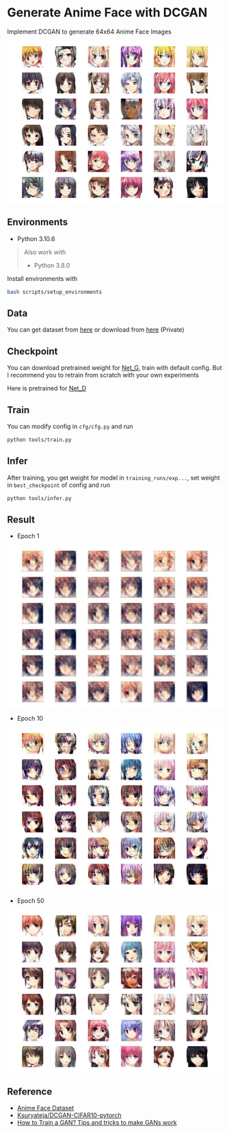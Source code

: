 # Generate Anime Face with DCGAN

Implement DCGAN to generate 64x64 Anime Face Images

![asset](./assets/sample.jpg "asset")

## Environments

- Python 3.10.6

> Also work with 
> - Python 3.8.0

Install environments with

``` bash
bash scripts/setup_environments
```

## Data

You can get dataset from [here](https://www.kaggle.com/datasets/splcher/animefacedataset) or download from [here](https://drive.google.com/file/d/1fYE2BMtw4em23u6Pv1gUkzRQ0TTCfoh6/view?usp=share_link) (Private)

## Checkpoint

You can download pretrained weight for [Net_G](https://drive.google.com/file/d/1ojU_LhRBVBkLS3Zuk1hNyTtaTies4jwm/view?usp=share_link), train with default config. But I recommend you to retrain from scratch with your own experiments

Here is pretrained for [Net_D](https://drive.google.com/file/d/1942sPF5QFrCrhAHpc59vHqCzlt7YVPEr/view?usp=share_link)

## Train

You can modify config in `cfg/cfg.py` and run

``` bash
python tools/train.py
```

## Infer

After training, you get weight for model in `training_runs/exp...`, set weight in `best_checkpoint` of config and run

``` bash
python tools/infer.py
```

## Result

- Epoch 1

![e0](./assets/sample_0.jpg "e0")

- Epoch 10

![e10](./assets/sample_10.jpg "e10")

- Epoch 50

![e50](./assets/sample_50.jpg "e50")

## Reference

- [Anime Face Dataset](https://www.kaggle.com/datasets/splcher/animefacedataset)
- [Ksuryateja/DCGAN-CIFAR10-pytorch](https://github.com/Ksuryateja/DCGAN-CIFAR10-pytorch)
- [How to Train a GAN? Tips and tricks to make GANs work](https://github.com/soumith/ganhacks)